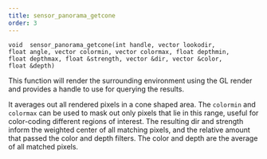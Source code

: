 ```yaml
---
title: sensor_panorama_getcone
order: 3
---
```

`void  sensor_panorama_getcone(int handle, vector lookodir, float angle, vector colormin, vector colormax, float depthmin, float depthmax, float &strength, vector &dir, vector &color, float &depth)`

This function will render the surrounding environment using the GL render and
provides a handle to use for querying the results.

It averages out all rendered pixels in a cone shaped area. The `colormin` and
`colormax` can be used to mask out only pixels that lie in this range, useful
for color-coding different regions of interest. The resulting dir and strength
inform the weighted center of all matching pixels, and the relative amount that
passed the color and depth filters. The color and depth are the average of all
matched pixels.
